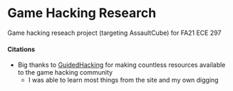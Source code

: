 # Game Hacking Research
Game hacking reseach project (targeting AssaultCube) for FA21 ECE 297

#### Citations
- Big thanks to [GuidedHacking](https://guidedhacking.com) for making countless resources available to the game hacking community
    - I was able to learn most things from the site and my own digging